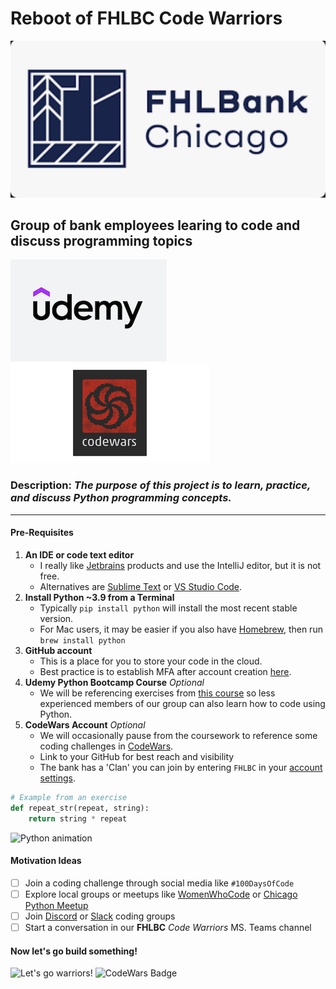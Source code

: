 # Reboot of FHLBC Code Warriors 
![FHLBC Logo](fhlbc-logo.png)
## Group of bank employees learing to code and discuss programming topics

![Udemy Logo](udemy-logo.png)
![CodeWars Logo](codewars-logo.png)
### Description: *The purpose of this project is to learn, practice, and discuss Python programming concepts.*

---
#### Pre-Requisites

1. **An IDE or code text editor**
   - I really like [Jetbrains](https://www.jetbrains.com/) products and use the IntelliJ 
     editor, but it is not free.
   - Alternatives are [Sublime Text](https://www.sublimetext.com/) or [VS Studio Code](https://code.visualstudio).
2. **Install Python ~3.9 from a Terminal**
    - Typically `pip install python` will install the most recent stable version.
    - For Mac users, it may be easier if you also have [Homebrew](https://brew.sh/), then run `brew install python`
3. **GitHub account**
    - This is a place for you to store your code in the cloud.
    - Best practice is to establish MFA after account creation [here](https://github.com/).
4. **Udemy Python Bootcamp Course** *Optional*
    - We will be referencing exercises from [this course](https://fhlbc.udemy.com/course/the-modern-python3-bootcamp/learn/lecture/8658338#overview) so less experienced members of our group can also learn how 
      to code using Python.
5. **CodeWars Account** *Optional*
    - We will occasionally pause from the coursework to reference some coding challenges in [CodeWars](https://www.codewars.com/).
    - Link to your GitHub for best reach and visibility
    - The bank has a 'Clan' you can join by entering `FHLBC` in your [account settings](https://www.codewars.com/users/edit).

```python
# Example from an exercise
def repeat_str(repeat, string):
    return string * repeat
```
![ Python animation](https://media.giphy.com/media/coxQHKASG60HrHtvkt/giphy.gif) 
#### Motivation Ideas
- [ ] Join a coding challenge through social media like `#100DaysOfCode`
- [ ] Explore local groups or meetups like [WomenWhoCode](https://www.womenwhocode.com/chicago) or [Chicago Python 
  Meetup](https://www.meetup.com/_chipy_/)
- [ ] Join [Discord](https://www.makeuseof.com/discord-servers-for-web-developers/) or [Slack](https://chicago-tech.slack.com/) coding groups
- [ ] Start a conversation in our **FHLBC** *Code Warriors* MS. Teams channel

#### Now let's go build something!
![Let's go warriors!](https://media.giphy.com/media/CdK3zJMxLee6lXtoXN/giphy.gif)
![CodeWars Badge](https://www.codewars.com/users/spianoDev/badges/large)
